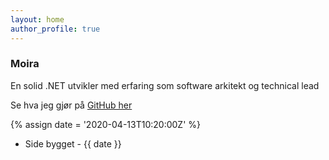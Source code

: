 ```yaml
---
layout: home
author_profile: true
---
```


### Moira


En solid .NET utvikler med erfaring som software arkitekt og technical lead

Se hva jeg gjør på [GitHub her](https://github.com/NullableInt)


{% assign date = '2020-04-13T10:20:00Z' %}

- Side bygget - {{ date }}
